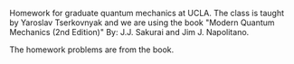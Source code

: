 Homework for graduate quantum mechanics at UCLA. The class is taught by Yaroslav Tserkovnyak and we are using the book "Modern Quantum Mechanics (2nd Edition)" By: J.J. Sakurai and Jim J. Napolitano.

The homework problems are from the book.

